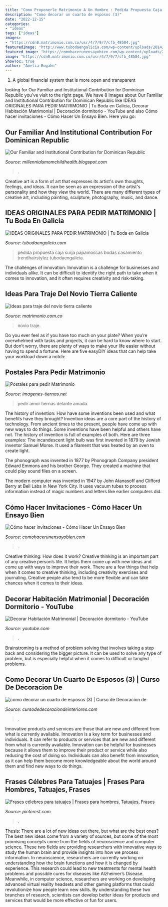 ```yaml
---
title: "Como Proponerle Matrimonio A Un Hombre : Pedida Propuesta Caja Surja Papamoscas Bodas Casamiento Trendhairstylez Tubodaengalicia"
description: "Como decorar un cuarto de esposos (3)"
date: "2022-12-15"
categories:
- "ideas"
tags: ["ideas"]
images:
- "https://cdn0.matrimonio.com.co/usr/4/7/9/7/cfb_48584.jpg"
featuredImage: "http://www.tubodaengalicia.com/wp-content/uploads/2014/10/papamoscas.jpg"
featured_image: "https://comohacerunensayobien.com/wp-content/uploads/2014/07/invitaciones-de-bodas-de-oro-texto.jpg"
image: "https://cdn0.matrimonio.com.co/usr/4/7/9/7/cfb_48584.jpg"
ShowToc: true
author: "Amelia Rogahn"
---
```



1. A global financial system that is more open and transparent 

	

		
looking for Our Familiar and Institutional Contribution for Dominican Republic you've visit to the right page. We have 8 Images about Our Familiar and Institutional Contribution for Dominican Republic like IDEAS ORIGINALES PARA PEDIR MATRIMONIO | Tu Boda en Galicia, Decorar Habitación Matrimonial | Decoración dormitorio - YouTube and also Cómo hacer invitaciones - Cómo Hacer Un Ensayo Bien. Here you go:
		
    
## Our Familiar And Institutional Contribution For Dominican Republic

<img loading=lazy src="https://lh3.googleusercontent.com/proxy/SornNWYs7WstSImOqiy6iJsPErBZg67IH3Rjs_GXALHk7rbmGD193ePk2yjG0wNl8Ed6ytoshoH5hwOOlpScc2qkOOw=w1200-h630-n-k-no-nu" onerror="this.onerror=null;this.src='https://tse1.mm.bing.net/th?id=OIP.uectxl2J6CtiGN7lD74uhwHaFj&amp;pid=15.1';" alt="Our Familiar and Institutional Contribution for Dominican Republic">

_Source: millennialsmomchildhealth.blogspot.com_

>. 

	

Creative art is a form of art that expresses its artist's own thoughts, feelings, and ideas. It can be seen as an expression of the artist's personality and how they view the world. There are many different types of creative art, including painting, sculpture, photography, music, and dance.

    
## IDEAS ORIGINALES PARA PEDIR MATRIMONIO | Tu Boda En Galicia

<img loading=lazy src="http://www.tubodaengalicia.com/wp-content/uploads/2014/10/papamoscas.jpg" onerror="this.onerror=null;this.src='https://tse4.mm.bing.net/th?id=OIP.X7NMok1jiGdys-hfsFdurAHaE8&amp;pid=15.1';" alt="IDEAS ORIGINALES PARA PEDIR MATRIMONIO | Tu Boda en Galicia">

_Source: tubodaengalicia.com_

>pedida propuesta caja surja papamoscas bodas casamiento trendhairstylez tubodaengalicia. 

	

The challenges of innovation:
Innovation is a challenge for businesses and individuals alike. It can be difficult to identify the right path to take when it comes to innovation, and it often requires creativity and risk-taking.

    
## Ideas Para Traje Del Novio Tierra Caliente

<img loading=lazy src="https://cdn0.matrimonio.com.co/usr/4/7/9/7/cfb_48584.jpg" onerror="this.onerror=null;this.src='https://tse2.mm.bing.net/th?id=OIP.mdujyjmW_kneYP7yIsXUKwHaE6&amp;pid=15.1';" alt="Ideas para traje del novio tierra caliente">

_Source: matrimonio.com.co_

>novio traje. 

	

Do you ever feel as if you have too much on your plate? When you’re overwhelmed with tasks and projects, it can be hard to know where to start. But don’t worry, there are plenty of ways to make your life easier without having to spend a fortune. Here are five easyDIY ideas that can help take your workload down a notch: 

    
## Postales Para Pedir Matrimonio

<img loading=lazy src="https://imagenes-tiernas.net/wp-content/uploads/2013/05/postal-para-compromiso.jpg" onerror="this.onerror=null;this.src='https://tse4.mm.bing.net/th?id=OIP.cWinW0Pmvvt0-dJiO6KbDgHaE8&amp;pid=15.1';" alt="Postales para pedir Matrimonio">

_Source: imagenes-tiernas.net_

>pedir amor tiernas delante amada. 

	

The history of invention: How have some inventions been used and what benefits have they brought?
Invention ideas are a core part of the history of technology. From ancient times to the present, people have come up with new ways to do things. Some inventions have been helpful and others have not. The history of invention is full of examples of both. Here are three examples:
The incandescent light bulb was first invented in 1879 by Jewish inventor Samuel Morse. It used a filament that was heated by an oven to create light.

The phonograph was invented in 1877 by Phonograph Company president Edward Emmons and his brother George. They created a machine that could play sound files on a screen.

The modern computer was invented in 1947 by John Atanasoff and Clifford Berry at Bell Labs in New York City. It uses vacuum tubes to process information instead of magic numbers and letters like earlier computers did.

    
## Cómo Hacer Invitaciones - Cómo Hacer Un Ensayo Bien

<img loading=lazy src="https://comohacerunensayobien.com/wp-content/uploads/2014/07/invitaciones-de-bodas-de-oro-texto.jpg" onerror="this.onerror=null;this.src='https://tse2.mm.bing.net/th?id=OIP.U0xS1jrncdCI-bO6pJBoWwHaE4&amp;pid=15.1';" alt="Cómo hacer invitaciones - Cómo Hacer Un Ensayo Bien">

_Source: comohacerunensayobien.com_

>. 

	

Creative thinking: How does it work?
Creative thinking is an important part of any creative person’s life. It helps them come up with new ideas and come up with ways to improve their work. There are a few things that help when it comes to creative thinking, including creativity exercises and journaling. Creative people also tend to be more flexible and can take chances when it comes to their ideas.

    
## Decorar Habitación Matrimonial | Decoración Dormitorio - YouTube

<img loading=lazy src="https://i.ytimg.com/vi/IKDU078Twnc/maxresdefault.jpg" onerror="this.onerror=null;this.src='https://tse1.mm.bing.net/th?id=OIP.G9kHP4OXZzFcS1r6oYEvigHaEK&amp;pid=15.1';" alt="Decorar Habitación Matrimonial | Decoración dormitorio - YouTube">

_Source: youtube.com_

>. 

	

Brainstroming is a method of problem solving that involves taking a step back and considering the bigger picture. It can be used to solve any type of problem, but is especially helpful when it comes to difficult or tangled problems.

    
## Como Decorar Un Cuarto De Esposos (3) | Curso De Decoracion De

<img loading=lazy src="https://cursodedecoraciondeinteriores.com/wp-content/uploads/2018/01/como-decorar-un-cuarto-de-esposos-3.jpg" onerror="this.onerror=null;this.src='https://tse1.mm.bing.net/th?id=OIP.zfctr-AfoJ4I7QO1HRjrCgHaFj&amp;pid=15.1';" alt="como decorar un cuarto de esposos (3) | Curso de Decoracion de">

_Source: cursodedecoraciondeinteriores.com_

>. 

	

Innovative products and services are those that are new and different from what is currently available.
Innovation is a key term for businesses and individuals. It can refer to products or services that are new and different from what is currently available. Innovation can be helpful for businesses because it allows them to improve their product or service while also reducing the cost of doing so. Individuals can also benefit from innovation, as it can help them become more knowledgeable about the world around them and find new ways to do things.

    
## Frases Célebres Para Tatuajes | Frases Para Hombres, Tatuajes, Frases

<img loading=lazy src="https://i.pinimg.com/736x/08/bd/ff/08bdff8a4f97a678329e6c695a312f0e.jpg" onerror="this.onerror=null;this.src='https://tse2.mm.bing.net/th?id=OIP.R6iqhcKYFD5sNCiaxqhSygHaFm&amp;pid=15.1';" alt="Frases célebres para tatuajes | Frases para hombres, Tatuajes, Frases">

_Source: pinterest.com_

>. 

	

Thesis: There are a lot of new ideas out there, but what are the best ones?
The best new ideas come from a variety of sources, but some of the most promising concepts come from the fields of neuroscience and computer science. These two fields are providing researchers with innovative ways to study the human brain and provide insights into how we process information. In neuroscience, researchers are currently working on understanding how the brain functions and how it is changed by experience. This research could lead to new treatments for mental health problems and possible cures for diseases like Alzheimer’s Disease. Meanwhile, in computer science, researchers are working on developing advanced virtual reality headsets and other gaming platforms that could revolutionize how people learn new skills. By understanding these two branches of research, scientists can develop better ideas for products and services that would be more effective or fun for users.

